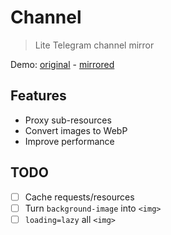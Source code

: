 # Channel

> Lite Telegram channel mirror

Demo: [original](https://t.me/s/kichann) - [mirrored](https://channel.xuann.wang)

## Features

- Proxy sub-resources
- Convert images to WebP
- Improve performance

## TODO

- [ ] Cache requests/resources
- [ ] Turn `background-image` into `<img>`
- [ ] `loading=lazy` all `<img>`

